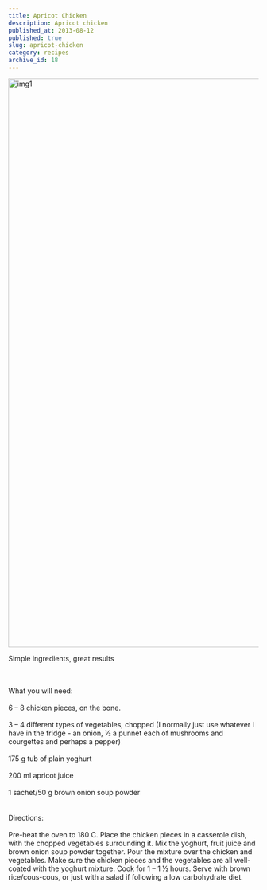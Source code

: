```yaml
---
title: Apricot Chicken
description: Apricot chicken
published_at: 2013-08-12
published: true
slug: apricot-chicken
category: recipes
archive_id: 18
---
```


<div><div class="art_pic_wrapper_big">
<img src="/assets/images/articles/rend_result_4.jpg" alt="img1" width="2000" height="1142"><br><p>Simple ingredients, great results</p>
</div>
<br><br><span class="underLine">What you will need:</span><br><br>
6 – 8 chicken pieces, on the bone.<br><br>
3 – 4 different types of vegetables, chopped (I normally just use whatever I have in the fridge - an onion,  ½ a punnet each of mushrooms and courgettes and perhaps a pepper)<br><br>
175 g tub of plain yoghurt<br><br>
200 ml apricot juice<br><br>
1 sachet/50 g brown onion soup powder<br><br><br><span class="underLine">Directions:</span><br><br>
Pre-heat the oven to 180 C. Place the chicken pieces in a casserole dish, with the chopped vegetables surrounding it. Mix the yoghurt, fruit juice and brown onion soup powder together. Pour the mixture over the chicken and vegetables. Make sure the chicken pieces and the vegetables are all well-coated with the yoghurt mixture. Cook for 1 – 1 ½ hours. Serve with brown rice/cous-cous, or just with a salad if following a low carbohydrate diet.</div>